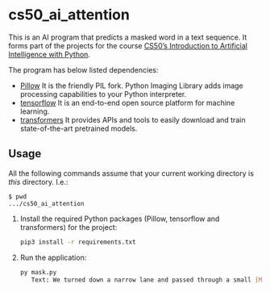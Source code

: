 # cs50_ai_attention

This is an AI program that predicts a masked word in a text sequence.
It forms part of the projects for the course [CS50’s Introduction to Artificial Intelligence with Python](https://cs50.harvard.edu/ai/2024/).

The program has below listed dependencies:
- [Pillow](https://pypi.org/project/pillow/) It is the friendly PIL fork. Python Imaging Library adds image processing capabilities to your Python interpreter.
- [tensorflow](https://www.tensorflow.org/) It is an end-to-end open source platform for machine learning.
- [transformers](https://huggingface.co/docs/transformers/index) It provides APIs and tools to easily download and train state-of-the-art pretrained models.

## Usage

All the following commands assume that your current working directory is _this_ directory. I.e.:

```console
$ pwd
.../cs50_ai_attention
```

1. Install the required Python packages (Pillow, tensorflow and transformers) for the project:

   ```sh
   pip3 install -r requirements.txt
   ```
   
1. Run the application:

   ```sh
   py mask.py
      Text: We turned down a narrow lane and passed through a small [MASK].
   ```